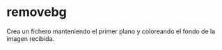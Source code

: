 # removebg

Crea un fichero manteniendo el primer plano y coloreando el fondo de la imagen recibida.
